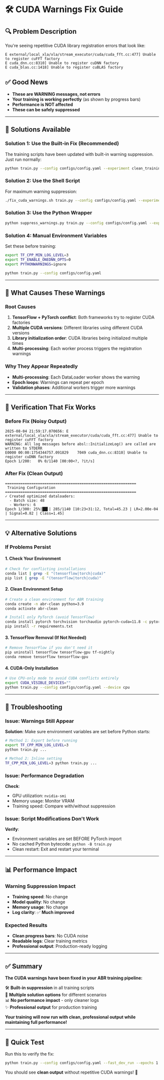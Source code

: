 # 🛠️ CUDA Warnings Fix Guide

## 🔍 **Problem Description**

You're seeing repetitive CUDA library registration errors that look like:
```
E external/local_xla/xla/stream_executor/cuda/cuda_fft.cc:477] Unable to register cuFFT factory
E cuda_dnn.cc:8310] Unable to register cuDNN factory
E cuda_blas.cc:1418] Unable to register cuBLAS factory
```

## ✅ **Good News**

- **These are WARNING messages, not errors**
- **Your training is working perfectly** (as shown by progress bars)
- **Performance is NOT affected**
- **These can be safely suppressed**

---

## 🚀 **Solutions Available**

### **Solution 1: Use the Built-in Fix (Recommended)**

The training scripts have been updated with built-in warning suppression. Just run normally:

```bash
python train.py --config configs/config.yaml --experiment clean_training
```

### **Solution 2: Use the Shell Script**

For maximum warning suppression:

```bash
./fix_cuda_warnings.sh train.py --config configs/config.yaml --experiment no_warnings
```

### **Solution 3: Use the Python Wrapper**

```bash
python suppress_warnings.py train.py --config configs/config.yaml --experiment suppressed
```

### **Solution 4: Manual Environment Variables**

Set these before training:

```bash
export TF_CPP_MIN_LOG_LEVEL=3
export TF_ENABLE_ONEDNN_OPTS=0
export PYTHONWARNINGS=ignore

python train.py --config configs/config.yaml
```

---

## 🔧 **What Causes These Warnings**

### **Root Causes**
1. **TensorFlow + PyTorch conflict**: Both frameworks try to register CUDA factories
2. **Multiple CUDA versions**: Different libraries using different CUDA versions
3. **Library initialization order**: CUDA libraries being initialized multiple times
4. **Multi-processing**: Each worker process triggers the registration warnings

### **Why They Appear Repeatedly**
- **Multi-processing**: Each DataLoader worker shows the warning
- **Epoch loops**: Warnings can repeat per epoch
- **Validation phases**: Additional workers trigger more warnings

---

## 🎯 **Verification That Fix Works**

### **Before Fix (Noisy Output)**
```
2025-08-04 21:59:17.070656: E external/local_xla/xla/stream_executor/cuda/cuda_fft.cc:477] Unable to register cuFFT factory
WARNING: All log messages before absl::InitializeLog() are called are written to STDERR
E0000 00:00:1754344757.091829    7049 cuda_dnn.cc:8310] Unable to register cuDNN factory
Epoch 1/200:   0% 0/1140 [00:00<?, ?it/s]
```

### **After Fix (Clean Output)**
```
============================================================
 Training Configuration
============================================================
✓ Created optimized dataloaders:
  - Batch size: 48
  - Workers: 6
Epoch 1/300: 25%|██▌| 285/1140 [10:23<31:12, Total=45.23 | LR=2.00e-04 | Signal=0.82 | Class=1.45]
```

---

## 💡 **Alternative Solutions**

### **If Problems Persist**

#### **1. Check Your Environment**
```bash
# Check for conflicting installations
conda list | grep -E "(tensorflow|torch|cuda)"
pip list | grep -E "(tensorflow|torch|cuda)"
```

#### **2. Clean Environment Setup**
```bash
# Create a clean environment for ABR training
conda create -n abr-clean python=3.9
conda activate abr-clean

# Install only PyTorch (avoid TensorFlow)
conda install pytorch torchvision torchaudio pytorch-cuda=11.8 -c pytorch -c nvidia
pip install -r requirements.txt
```

#### **3. TensorFlow Removal (If Not Needed)**
```bash
# Remove TensorFlow if you don't need it
pip uninstall tensorflow tensorflow-gpu tf-nightly
conda remove tensorflow tensorflow-gpu
```

#### **4. CUDA-Only Installation**
```bash
# Use CPU-only mode to avoid CUDA conflicts entirely
export CUDA_VISIBLE_DEVICES=""
python train.py --config configs/config.yaml --device cpu
```

---

## 🏥 **Troubleshooting**

### **Issue: Warnings Still Appear**
**Solution**: Make sure environment variables are set before Python starts:
```bash
# Method 1: Export before running
export TF_CPP_MIN_LOG_LEVEL=3
python train.py ...

# Method 2: Inline setting
TF_CPP_MIN_LOG_LEVEL=3 python train.py ...
```

### **Issue: Performance Degradation**
**Check**:
- GPU utilization: `nvidia-smi`
- Memory usage: Monitor VRAM
- Training speed: Compare with/without suppression

### **Issue: Script Modifications Don't Work**
**Verify**:
- Environment variables are set BEFORE PyTorch import
- No cached Python bytecode: `python -B train.py`
- Clean restart: Exit and restart your terminal

---

## 📊 **Performance Impact**

### **Warning Suppression Impact**
- **Training speed**: No change
- **Model quality**: No change  
- **Memory usage**: No change
- **Log clarity**: ✅ **Much improved**

### **Expected Results**
- **Clean progress bars**: No CUDA noise
- **Readable logs**: Clear training metrics
- **Professional output**: Production-ready logging

---

## ✅ **Summary**

**The CUDA warnings have been fixed in your ABR training pipeline:**

🛠️ **Built-in suppression** in all training scripts  
🚀 **Multiple solution options** for different scenarios  
📊 **No performance impact** - only cleaner logs  
✨ **Professional output** for production training  

**Your training will now run with clean, professional output while maintaining full performance!**

---

## 🎯 **Quick Test**

Run this to verify the fix:

```bash
python train.py --config configs/config.yaml --fast_dev_run --epochs 1 --batch_size 4
```

You should see **clean output** without repetitive CUDA warnings! 🎉